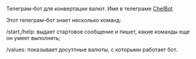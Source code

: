 Телеграм-бот для конвертации валют. Имя в телеграме [ChelBot](https://t.me/chel5196bot) 

Этот телеграм-бот знает несколько команд:

/start,/help: выдает стартовое сообщение и пишет, какие команды еще он умеет выполнять; 

/values: показывает досутпные валюты, с которыми работает бот.
